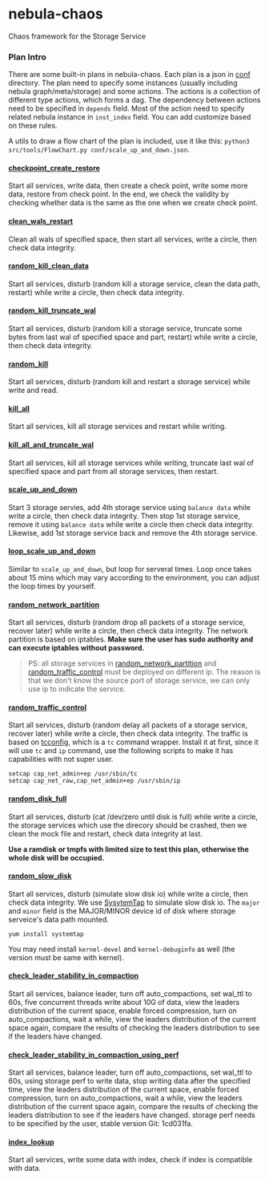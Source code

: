 # nebula-chaos
Chaos framework for the Storage Service

### Plan Intro
There are some built-in plans in nebula-chaos. Each plan is a json in [conf](conf/) directory. The plan need to specify some instances (usually including nebula graph/meta/storage) and some actions. The actions is a collection of different type actions, which forms a dag. The dependency between actions need to be specified in `depends` field. Most of the action need to specify related nebula instance in `inst_index` field. You can add customize based on these rules.

A utils to draw a flow chart of the plan is included, use it like this: `python3 src/tools/FlowChart.py conf/scale_up_and_down.json`.

#### [checkpoint_create_restore](conf/checkpoint_create_restore_plan.json)
Start all services, write data, then create a check point, write some more data, restore from check point. In the end, we check the validity by checking whether data is the same as the one when we create check point.

#### [clean_wals_restart](conf/clean_wals_restart.json)
Clean all wals of specified space, then start all services, write a circle, then check data integrity.

#### [random_kill_clean_data](conf/random_kill_clean_data_plan.json)
Start all services, disturb (random kill a storage service, clean the data path, restart) while write a circle, then check data integrity.

#### [random_kill_truncate_wal](conf/random_kill_truncate_wal.json)
Start all services, disturb (random kill a storage service, truncate some bytes from last wal of specified space and part, restart) while write a circle, then check data integrity.

#### [random_kill](conf/random_kill_plan.json)
Start all services, disturb (random kill and restart a storage service) while write and read.

#### [kill_all](conf/kill_all_plan.json)
Start all services, kill all storage services and restart while writing.

#### [kill_all_and_truncate_wal](conf/kill_all_and_truncate_wal.json)
Start all services, kill all storage services while writing, truncate last wal of specified space and part from all storage services, then restart.

#### [scale_up_and_down](conf/scale_up_and_down.json)
Start 3 storage servies, add 4th storage service using `balance data` while write a circle, then check data integrity. Then stop 1st storage service, remove it using `balance data` while write a circle then check data integrity. Likewise,
add 1st storage service back and remove the 4th storage service.

#### [loop_scale_up_and_down](conf/loop_scale_up_and_down.json)
Similar to `scale_up_and_down`, but loop for serveral times. Loop once takes about 15 mins which may vary according to the environment, you can adjust the loop times by yourself.

#### [random_network_partition](conf/random_network_partition.json)
Start all services, disturb (random drop all packets of a storage service, recover later) while write a circle, then check data integrity. The network partition is based on iptables. **Make sure the user has sudo authority and can execute iptables without password.**

> PS: all storage services in [random_network_partition](conf/random_network_partition.json) and [random_traffic_control](conf/random_traffic_control.json) must be deployed on different ip. The reason is that we don't know the source port of storage service, we can only use ip to indicate the service.

#### [random_traffic_control](conf/random_traffic_control.json)
Start all services, disturb (random delay all packets of a storage service, recover later) while write a circle, then check data integrity. The traffic is based on [tcconfig](https://github.com/thombashi/tcconfig), which is a `tc` command wrapper. Install it at first, since it will use `tc` and `ip` command, use the following scripts to make it has capabilities with not super user.
```
setcap cap_net_admin+ep /usr/sbin/tc
setcap cap_net_raw,cap_net_admin+ep /usr/sbin/ip
```

#### [random_disk_full](conf/random_disk_full.json)
Start all services, disturb (cat /dev/zero until disk is full) while write a circle, the storage services which use the direcory should be crashed, then we clean the mock file and restart, check data integrity at last.

**Use a ramdisk or tmpfs with limited size to test this plan, otherwise the whole disk will be occupied.**

#### [random_slow_disk](conf/random_slow_disk.json)
Start all services, disturb (simulate slow disk io) while write a circle, then check data integrity. We use [SysytemTap](https://sourceware.org/systemtap/wiki) to simulate slow disk io. The `major` and `minor` field is the MAJOR/MINOR device id of disk where storage serveice's data path mounted.

```
yum install systemtap
```
You may need install `kernel-devel` and `kernel-debuginfo` as well (the version must be same with kernel).

#### [check_leader_stability_in_compaction](conf/check_leader_stability_in_compaction.json)
Start all services, balance leader, turn off auto_compactions, set wal_ttl to 60s, five concurrent threads write about 10G of data, view the leaders distribution of the current space, enable forced compression, turn on auto_compactions, wait a while, view the leaders distribution of the current space again, compare the results of checking the leaders distribution to see if the leaders have changed.


#### [check_leader_stability_in_compaction_using_perf](conf/check_leader_stability_in_compaction_using_perf.json)
Start all services, balance leader, turn off auto_compactions, set wal_ttl to 60s, using storage perf to write data, stop writing data after the specified time, view the leaders distribution of the current space, enable forced compression, turn on auto_compactions, wait a while, view the leaders distribution of the current space again, compare the results of checking the leaders distribution to see if the leaders have changed.
storage perf needs to be specified by the user, stable version Git: 1cd031fa.

#### [index_lookup](conf/index_create_lookup.json)
Start all services, write some data with index, check if index is compatible with data.